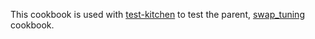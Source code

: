 This cookbook is used with [test-kitchen](http://kitchen.ci/) to test the parent, [swap_tuning](https://supermarket.getchef.com/cookbooks/swap_tuning) cookbook.
